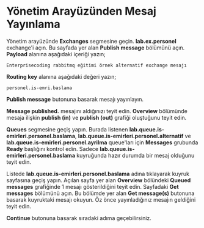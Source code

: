 # Yönetim Arayüzünden Mesaj Yayınlama

Yönetim arayüzünde **Exchanges** segmesine geçin. **lab.ex.personel** exchange'i açın. Bu sayfada yer alan **Publish message** bölümünü açın. **Payload** alanına aşağıdaki içeriği yazın;

`Enterprisecoding rabbitmq eğitimi örnek alternatif exchange mesajı`

**Routing key** alanına aşağıdaki değeri yazın;

`personel.is-emri.baslama`

**Publish message** butonuna basarak mesajı yayınlayın. 

**Message published.** mesajını aldığınızı teyit edin.
**Overview** bölümünde mesaja ilişkin **publish (in)** ve **publish (out)** grafiği oluştuğunu teyit edin.

**Queues** segmesine geçiş yapın. Burada listenen **lab.queue.is-emirleri.personel.baslama**, **lab.queue.is-emirleri.personel.alternatif** ve **lab.queue.is-emirleri.personel.ayrilma** queue'ları için **Messages** grubunda **Ready** başlığını kontrol edin. Sadece **lab.queue.is-emirleri.personel.baslama** kuyruğunda hazır durumda bir mesaj olduğunu teyit edin.

Listede **lab.queue.is-emirleri.personel.baslama** adına tıklayarak kuyruk sayfasına geçiş yapın.
Açılan sayfa yer alan **Overview** bölündeki **Queued messages** grafiğinde 1 mesajı gösterildiğini teyit edin. 
Sayfadaki **Get messages** bölümünü açın. Bu bölümde yer alan **Get message(s)** butonuna basarak kuyruktaki mesajı okuyun. Öz önce yayınladığınız mesajın geldiğini teyit edin.

**Continue** butonuna basarak sıradaki adıma geçebilirsiniz.